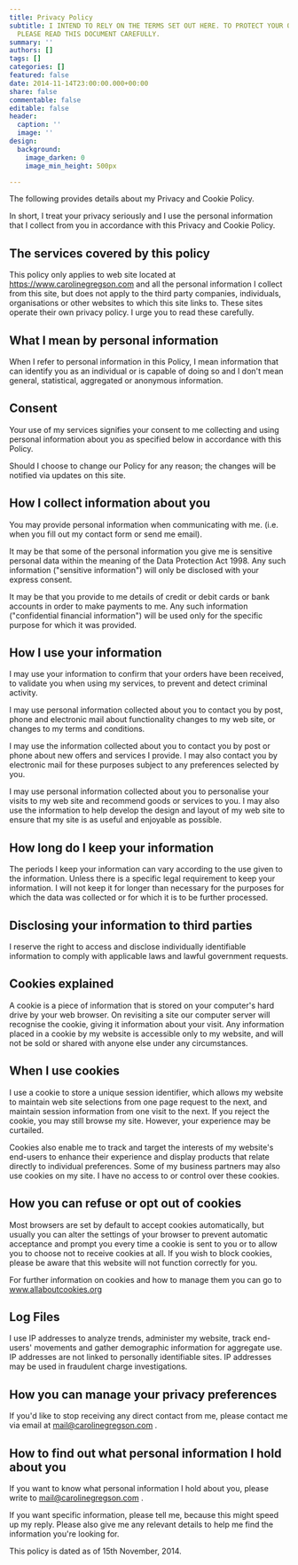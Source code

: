```yaml
---
title: Privacy Policy
subtitle: I INTEND TO RELY ON THE TERMS SET OUT HERE. TO PROTECT YOUR OWN INTERESTS
  PLEASE READ THIS DOCUMENT CAREFULLY.
summary: ''
authors: []
tags: []
categories: []
featured: false
date: 2014-11-14T23:00:00.000+00:00
share: false
commentable: false
editable: false
header:
  caption: ''
  image: ''
design:
  background:
    image_darken: 0
    image_min_height: 500px

---
```

The following provides details about my Privacy and Cookie Policy.

In short, I treat your privacy seriously and I use the personal information that I collect from you in accordance with this Privacy and Cookie Policy.

## The services covered by this policy

This policy only applies to web site located at https://www.carolinegregson.com and all the personal information I collect from this site, but does not apply to the third party companies, individuals, organisations or other websites to which this site links to. These sites operate their own privacy policy. I urge you to read these carefully.

## What I mean by personal information

When I refer to personal information in this Policy, I mean information that can identify you as an individual or is capable of doing so and I don't mean general, statistical, aggregated or anonymous information.

## Consent

Your use of my services signifies your consent to me collecting and using personal information about you as specified below in accordance with this Policy.

Should I choose to change our Policy for any reason; the changes will be notified via updates on this site.

## How I collect information about you

You may provide personal information when communicating with me. (i.e. when you fill out my contact form or send me email).

It may be that some of the personal information you give me is sensitive personal data within the meaning of the Data Protection Act 1998. Any such information ("sensitive information") will only be disclosed with your express consent.

It may be that you provide to me details of credit or debit cards or bank accounts in order to make payments to me. Any such information ("confidential financial information") will be used only for the specific purpose for which it was provided.

## How I use your information

I may use your information to confirm that your orders have been received, to validate you when using my services, to prevent and detect criminal activity.

I may use personal information collected about you to contact you by post, phone and electronic mail about functionality changes to my web site, or changes to my terms and conditions.

I may use the information collected about you to contact you by post or phone about new offers and services I provide. I may also contact you by electronic mail for these purposes subject to any preferences selected by you.

I may use personal information collected about you to personalise your visits to my web site and recommend goods or services to you. I may also use the information to help develop the design and layout of my web site to ensure that my site is as useful and enjoyable as possible.

## How long do I keep your information

The periods I keep your information can vary according to the use given to the information. Unless there is a specific legal requirement to keep your information. I will not keep it for longer than necessary for the purposes for which the data was collected or for which it is to be further processed.

## Disclosing your information to third parties

I reserve the right to access and disclose individually identifiable information to comply with applicable laws and lawful government requests.

## Cookies explained

A cookie is a piece of information that is stored on your computer's hard drive by your web browser. On revisiting a site our computer server will recognise the cookie, giving it information about your visit. Any information placed in a cookie by my website is accessible only to my website, and will not be sold or shared with anyone else under any circumstances.

## When I use cookies

I use a cookie to store a unique session identifier, which allows my website to maintain web site selections from one page request to the next, and maintain session information from one visit to the next. If you reject the cookie, you may still browse my site. However, your experience may be curtailed.

Cookies also enable me to track and target the interests of my website's end-users to enhance their experience and display products that relate directly to individual preferences. Some of my business partners may also use cookies on my site. I have no access to or control over these cookies.

## How you can refuse or opt out of cookies

Most browsers are set by default to accept cookies automatically, but usually you can alter the settings of your browser to prevent automatic acceptance and prompt you every time a cookie is sent to you or to allow you to choose not to receive cookies at all. If you wish to block cookies, please be aware that this website will not function correctly for you.

For further information on cookies and how to manage them you can go to www.allaboutcookies.org

## Log Files

I use IP addresses to analyze trends, administer my website, track end-users' movements and gather demographic information for aggregate use. IP addresses are not linked to personally identifiable sites. IP addresses may be used in fraudulent charge investigations.

## How you can manage your privacy preferences

If you'd like to stop receiving any direct contact from me, please contact me via email at mail@carolinegregson.com .

## How to find out what personal information I hold about you

If you want to know what personal information I hold about you, please write to mail@carolinegregson.com .

If you want specific information, please tell me, because this might speed up my reply. Please also give me any relevant details to help me find the information you're looking for.

This policy is dated as of 15th November, 2014.